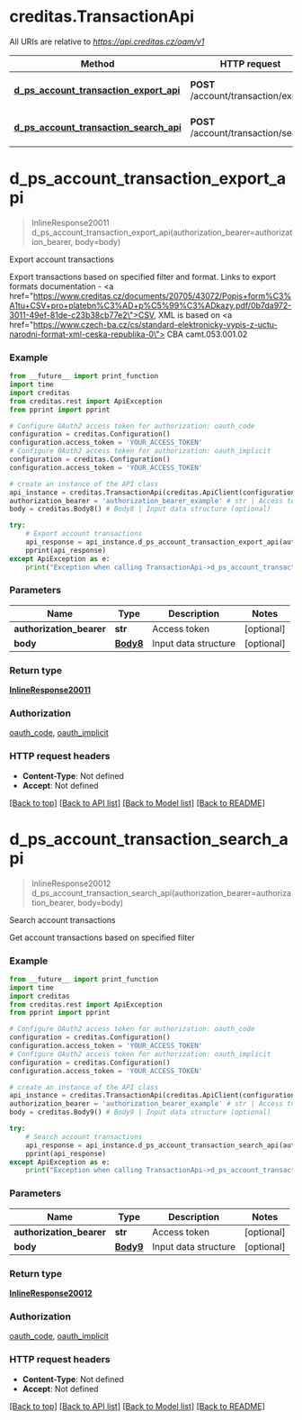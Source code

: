 # creditas.TransactionApi

All URIs are relative to *https://api.creditas.cz/oam/v1*

Method | HTTP request | Description
------------- | ------------- | -------------
[**d_ps_account_transaction_export_api**](TransactionApi.md#d_ps_account_transaction_export_api) | **POST** /account/transaction/export | Export account transactions
[**d_ps_account_transaction_search_api**](TransactionApi.md#d_ps_account_transaction_search_api) | **POST** /account/transaction/search | Search account transactions


# **d_ps_account_transaction_export_api**
> InlineResponse20011 d_ps_account_transaction_export_api(authorization_bearer=authorization_bearer, body=body)

Export account transactions

Export transactions based on specified filter and format. Links to export formats documentation - <a href=\"https://www.creditas.cz/documents/20705/43072/Popis+form%C3%A1tu+CSV+pro+platebn%C3%AD+p%C5%99%C3%ADkazy.pdf/0b7da972-3011-49ef-81de-c23b38cb77e2\">CSV</a>, XML is based on <a href=\"https://www.czech-ba.cz/cs/standard-elektronicky-vypis-z-uctu-narodni-format-xml-ceska-republika-0\"> CBA camt.053.001.02</a>

### Example
```python
from __future__ import print_function
import time
import creditas
from creditas.rest import ApiException
from pprint import pprint

# Configure OAuth2 access token for authorization: oauth_code
configuration = creditas.Configuration()
configuration.access_token = 'YOUR_ACCESS_TOKEN'
# Configure OAuth2 access token for authorization: oauth_implicit
configuration = creditas.Configuration()
configuration.access_token = 'YOUR_ACCESS_TOKEN'

# create an instance of the API class
api_instance = creditas.TransactionApi(creditas.ApiClient(configuration))
authorization_bearer = 'authorization_bearer_example' # str | Access token (optional)
body = creditas.Body8() # Body8 | Input data structure (optional)

try:
    # Export account transactions
    api_response = api_instance.d_ps_account_transaction_export_api(authorization_bearer=authorization_bearer, body=body)
    pprint(api_response)
except ApiException as e:
    print("Exception when calling TransactionApi->d_ps_account_transaction_export_api: %s\n" % e)
```

### Parameters

Name | Type | Description  | Notes
------------- | ------------- | ------------- | -------------
 **authorization_bearer** | **str**| Access token | [optional] 
 **body** | [**Body8**](Body8.md)| Input data structure | [optional] 

### Return type

[**InlineResponse20011**](InlineResponse20011.md)

### Authorization

[oauth_code](../README.md#oauth_code), [oauth_implicit](../README.md#oauth_implicit)

### HTTP request headers

 - **Content-Type**: Not defined
 - **Accept**: Not defined

[[Back to top]](#) [[Back to API list]](../README.md#documentation-for-api-endpoints) [[Back to Model list]](../README.md#documentation-for-models) [[Back to README]](../README.md)

# **d_ps_account_transaction_search_api**
> InlineResponse20012 d_ps_account_transaction_search_api(authorization_bearer=authorization_bearer, body=body)

Search account transactions

Get account transactions based on specified filter

### Example
```python
from __future__ import print_function
import time
import creditas
from creditas.rest import ApiException
from pprint import pprint

# Configure OAuth2 access token for authorization: oauth_code
configuration = creditas.Configuration()
configuration.access_token = 'YOUR_ACCESS_TOKEN'
# Configure OAuth2 access token for authorization: oauth_implicit
configuration = creditas.Configuration()
configuration.access_token = 'YOUR_ACCESS_TOKEN'

# create an instance of the API class
api_instance = creditas.TransactionApi(creditas.ApiClient(configuration))
authorization_bearer = 'authorization_bearer_example' # str | Access token (optional)
body = creditas.Body9() # Body9 | Input data structure (optional)

try:
    # Search account transactions
    api_response = api_instance.d_ps_account_transaction_search_api(authorization_bearer=authorization_bearer, body=body)
    pprint(api_response)
except ApiException as e:
    print("Exception when calling TransactionApi->d_ps_account_transaction_search_api: %s\n" % e)
```

### Parameters

Name | Type | Description  | Notes
------------- | ------------- | ------------- | -------------
 **authorization_bearer** | **str**| Access token | [optional] 
 **body** | [**Body9**](Body9.md)| Input data structure | [optional] 

### Return type

[**InlineResponse20012**](InlineResponse20012.md)

### Authorization

[oauth_code](../README.md#oauth_code), [oauth_implicit](../README.md#oauth_implicit)

### HTTP request headers

 - **Content-Type**: Not defined
 - **Accept**: Not defined

[[Back to top]](#) [[Back to API list]](../README.md#documentation-for-api-endpoints) [[Back to Model list]](../README.md#documentation-for-models) [[Back to README]](../README.md)

